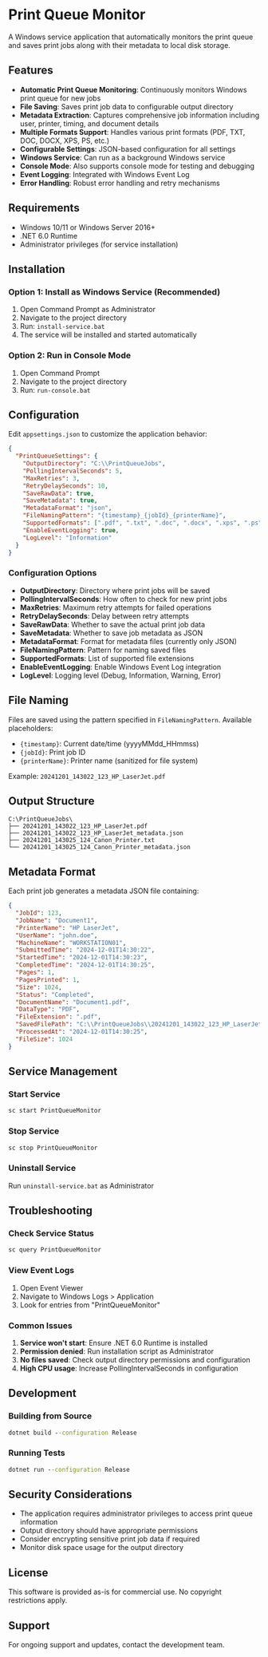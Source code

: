# Print Queue Monitor

A Windows service application that automatically monitors the print queue and saves print jobs along with their metadata to local disk storage.

## Features

- **Automatic Print Queue Monitoring**: Continuously monitors Windows print queue for new jobs
- **File Saving**: Saves print job data to configurable output directory
- **Metadata Extraction**: Captures comprehensive job information including user, printer, timing, and document details
- **Multiple Formats Support**: Handles various print formats (PDF, TXT, DOC, DOCX, XPS, PS, etc.)
- **Configurable Settings**: JSON-based configuration for all settings
- **Windows Service**: Can run as a background Windows service
- **Console Mode**: Also supports console mode for testing and debugging
- **Event Logging**: Integrated with Windows Event Log
- **Error Handling**: Robust error handling and retry mechanisms

## Requirements

- Windows 10/11 or Windows Server 2016+
- .NET 6.0 Runtime
- Administrator privileges (for service installation)

## Installation

### Option 1: Install as Windows Service (Recommended)

1. Open Command Prompt as Administrator
2. Navigate to the project directory
3. Run: `install-service.bat`
4. The service will be installed and started automatically

### Option 2: Run in Console Mode

1. Open Command Prompt
2. Navigate to the project directory
3. Run: `run-console.bat`

## Configuration

Edit `appsettings.json` to customize the application behavior:

```json
{
  "PrintQueueSettings": {
    "OutputDirectory": "C:\\PrintQueueJobs",
    "PollingIntervalSeconds": 5,
    "MaxRetries": 3,
    "RetryDelaySeconds": 10,
    "SaveRawData": true,
    "SaveMetadata": true,
    "MetadataFormat": "json",
    "FileNamingPattern": "{timestamp}_{jobId}_{printerName}",
    "SupportedFormats": [".pdf", ".txt", ".doc", ".docx", ".xps", ".ps"],
    "EnableEventLogging": true,
    "LogLevel": "Information"
  }
}
```

### Configuration Options

- **OutputDirectory**: Directory where print jobs will be saved
- **PollingIntervalSeconds**: How often to check for new print jobs
- **MaxRetries**: Maximum retry attempts for failed operations
- **RetryDelaySeconds**: Delay between retry attempts
- **SaveRawData**: Whether to save the actual print job data
- **SaveMetadata**: Whether to save job metadata as JSON
- **MetadataFormat**: Format for metadata files (currently only JSON)
- **FileNamingPattern**: Pattern for naming saved files
- **SupportedFormats**: List of supported file extensions
- **EnableEventLogging**: Enable Windows Event Log integration
- **LogLevel**: Logging level (Debug, Information, Warning, Error)

## File Naming

Files are saved using the pattern specified in `FileNamingPattern`. Available placeholders:
- `{timestamp}`: Current date/time (yyyyMMdd_HHmmss)
- `{jobId}`: Print job ID
- `{printerName}`: Printer name (sanitized for file system)

Example: `20241201_143022_123_HP_LaserJet.pdf`

## Output Structure

```
C:\PrintQueueJobs\
├── 20241201_143022_123_HP_LaserJet.pdf
├── 20241201_143022_123_HP_LaserJet_metadata.json
├── 20241201_143025_124_Canon_Printer.txt
└── 20241201_143025_124_Canon_Printer_metadata.json
```

## Metadata Format

Each print job generates a metadata JSON file containing:

```json
{
  "JobId": 123,
  "JobName": "Document1",
  "PrinterName": "HP LaserJet",
  "UserName": "john.doe",
  "MachineName": "WORKSTATION01",
  "SubmittedTime": "2024-12-01T14:30:22",
  "StartedTime": "2024-12-01T14:30:23",
  "CompletedTime": "2024-12-01T14:30:25",
  "Pages": 1,
  "PagesPrinted": 1,
  "Size": 1024,
  "Status": "Completed",
  "DocumentName": "Document1.pdf",
  "DataType": "PDF",
  "FileExtension": ".pdf",
  "SavedFilePath": "C:\\PrintQueueJobs\\20241201_143022_123_HP_LaserJet.pdf",
  "ProcessedAt": "2024-12-01T14:30:25",
  "FileSize": 1024
}
```

## Service Management

### Start Service
```cmd
sc start PrintQueueMonitor
```

### Stop Service
```cmd
sc stop PrintQueueMonitor
```

### Uninstall Service
Run `uninstall-service.bat` as Administrator

## Troubleshooting

### Check Service Status
```cmd
sc query PrintQueueMonitor
```

### View Event Logs
1. Open Event Viewer
2. Navigate to Windows Logs > Application
3. Look for entries from "PrintQueueMonitor"

### Common Issues

1. **Service won't start**: Ensure .NET 6.0 Runtime is installed
2. **Permission denied**: Run installation script as Administrator
3. **No files saved**: Check output directory permissions and configuration
4. **High CPU usage**: Increase PollingIntervalSeconds in configuration

## Development

### Building from Source
```cmd
dotnet build --configuration Release
```

### Running Tests
```cmd
dotnet run --configuration Release
```

## Security Considerations

- The application requires administrator privileges to access print queue information
- Output directory should have appropriate permissions
- Consider encrypting sensitive print job data if required
- Monitor disk space usage for the output directory

## License

This software is provided as-is for commercial use. No copyright restrictions apply.

## Support

For ongoing support and updates, contact the development team.

